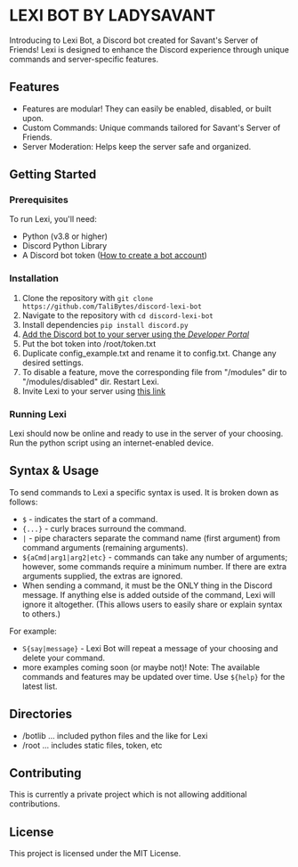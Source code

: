 # LEXI BOT BY LADYSAVANT

Introducing to Lexi Bot, a Discord bot created for Savant's Server of Friends! Lexi is designed to enhance the Discord experience through unique commands and server-specific features.

## Features

- Features are modular! They can easily be enabled, disabled, or built upon.
- Custom Commands: Unique commands tailored for Savant's Server of Friends.
- Server Moderation: Helps keep the server safe and organized.

## Getting Started

### Prerequisites

To run Lexi, you'll need:

- Python (v3.8 or higher)
- Discord Python Library
- A Discord bot token ([How to create a bot account](https://discordpy.readthedocs.io/en/stable/discord.html))

### Installation

1. Clone the repository with `git clone https://github.com/TaliBytes/discord-lexi-bot`
2. Navigate to the repository with `cd discord-lexi-bot`
3. Install dependencies `pip install discord.py`
4. [Add the Discord bot to your server using the *Developer Portal*](https://realpython.com/how-to-make-a-discord-bot-python/#how-to-make-a-discord-bot-in-the-developer-portal)
5. Put the bot token into /root/token.txt
6. Duplicate config_example.txt and rename it to config.txt. Change any desired settings.
7. To disable a feature, move the corresponding file from "/modules" dir to "/modules/disabled" dir. Restart Lexi.
8. Invite Lexi to your server using [this link](https://discord.com/oauth2/authorize?client_id=1302684349828694086&permissions=582185434672246&integration_type=0&scope=bot)

### Running Lexi

Lexi should now be online and ready to use in the server of your choosing.
Run the python script using an internet-enabled device.

## Syntax & Usage

To send commands to Lexi a specific syntax is used. It is broken down as follows:

- `$` - indicates the start of a command.
- `{...}` - curly braces surround the command.
- `|` - pipe characters separate the command name (first argument) from command arguments (remaining arguments).
- `${aCmd|arg1|arg2|etc}` - commands can take any number of arguments; however, some commands require a minimum number. If there are extra arguments supplied, the extras are ignored.
- When sending a command, it must be the ONLY thing in the Discord message. If anything else is added outside of the command, Lexi will ignore it altogether. (This allows users to easily share or explain syntax to others.)

For example:

- `S{say|message}` - Lexi Bot will repeat a message of your choosing and delete your command.
- more examples coming soon (or maybe not)!
Note: The available commands and features may be updated over time. Use `${help}` for the latest list.

## Directories

- /botlib ... included python files and the like for Lexi
- /root ... includes static files, token, etc

## Contributing

This is currently a private project which is not allowing additional contributions.

## License

This project is licensed under the MIT License.
